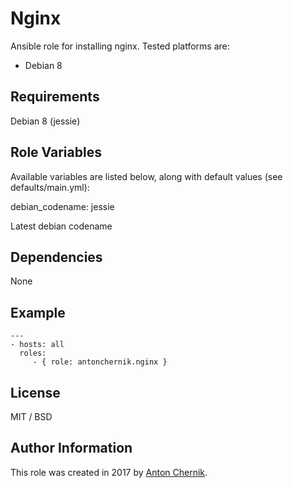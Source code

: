 Nginx
=========

Ansible role for installing nginx. Tested platforms are:
* Debian 8

Requirements
------------

Debian 8 (jessie)

Role Variables
--------------

Available variables are listed below, along with default values (see defaults/main.yml):

debian_codename: jessie

Latest debian codename

Dependencies
------------

None

Example 
----------------
    ---
    - hosts: all
      roles:
         - { role: antonchernik.nginx }

License
-------

MIT / BSD

Author Information
------------------

This role was created in 2017 by [Anton Chernik](https://github.com/antonchernik).
